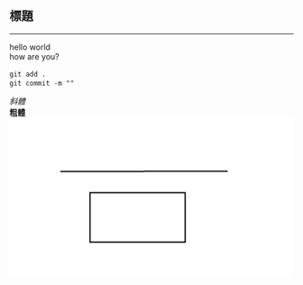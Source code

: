 ## 標題
---
hello world <br>
how are you?

```
git add .
git commit -m ""
```
*斜體* <br>
__粗體__
![123](https://github.com/JuFengWu/test12/blob/main/%E6%9C%AA%E5%91%BD%E5%90%8D.png)
